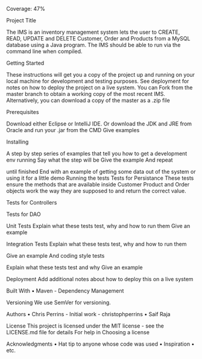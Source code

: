 Coverage: 47%

Project Title

The IMS is an inventory management system lets the user to CREATE, READ, UPDATE and DELETE Customer, Order and Products from a MySQL database using a Java program. The IMS should be able to run via the command line when compiled.

Getting Started

These instructions will get you a copy of the project up and running on your local machine for development and testing purposes. See deployment for notes on how to deploy the project on a live system. You can Fork from the master branch to obtain a working copy of the most recent IMS. Alternatively, you can download a copy of the master as a .zip file

Prerequisites

Download either Eclipse or IntelliJ IDE. Or download the JDK and JRE from Oracle and run your .jar from the CMD Give examples

Installing

A step by step series of examples that tell you how to get a development env running Say what the step will be Give the example And repeat

until finished End with an example of getting some data out of the system or using it for a little demo Running the tests Tests for Persistance These tests ensure the methods that are available inside Customer Product and Order objects work the way they are supposed to and return the correct value.

Tests for Controllers

Tests for DAO

Unit Tests Explain what these tests test, why and how to run them Give an example

Integration Tests Explain what these tests test, why and how to run them

Give an example And coding style tests

Explain what these tests test and why Give an example

Deployment Add additional notes about how to deploy this on a live system

Built With 
• Maven - Dependency Management

Versioning We use SemVer for versioning.

Authors
• Chris Perrins - Initial work - christophperrins 
• Saif Raja

License This project is licensed under the MIT license - see the LICENSE.md file for details For help in Choosing a license

Acknowledgments 
• Hat tip to anyone whose code was used 
• Inspiration 
• etc.
